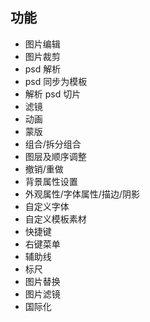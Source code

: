 ## 功能

- 图片编辑
- 图片裁剪
- psd 解析
- psd 同步为模板
- 解析 psd 切片
- 滤镜
- 动画
- 蒙版
- 组合/拆分组合
- 图层及顺序调整
- 撤销/重做
- 背景属性设置
- 外观属性/字体属性/描边/阴影
- 自定义字体
- 自定义模板素材
- 快捷键
- 右键菜单
- 辅助线
- 标尺
- 图片替换
- 图片滤镜
- 国际化

